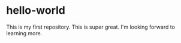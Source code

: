 # hello-world
This is my first repository. This is super great.
I'm looking forward to learning more. 
